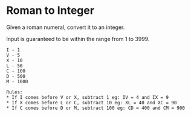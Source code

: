 # Roman to Integer
Given a roman numeral, convert it to an integer.

Input is guaranteed to be within the range from 1 to 3999.

```
I - 1
V - 5
X - 10
L - 50
C - 100
D - 500
M - 1000

Rules:
* If I comes before V or X, subtract 1 eg: IV = 4 and IX = 9
* If X comes before L or C, subtract 10 eg: XL = 40 and XC = 90
* If C comes before D or M, subtract 100 eg: CD = 400 and CM = 900
```



